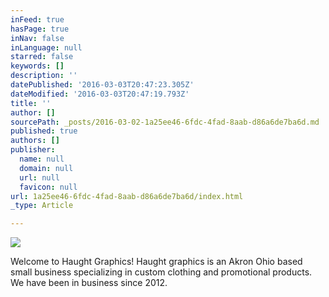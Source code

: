 ```yaml
---
inFeed: true
hasPage: true
inNav: false
inLanguage: null
starred: false
keywords: []
description: ''
datePublished: '2016-03-03T20:47:23.305Z'
dateModified: '2016-03-03T20:47:19.793Z'
title: ''
author: []
sourcePath: _posts/2016-03-02-1a25ee46-6fdc-4fad-8aab-d86a6de7ba6d.md
published: true
authors: []
publisher:
  name: null
  domain: null
  url: null
  favicon: null
url: 1a25ee46-6fdc-4fad-8aab-d86a6de7ba6d/index.html
_type: Article

---
```

![](https://the-grid-user-content.s3-us-west-2.amazonaws.com/55a4ed0c-6384-4fad-919b-8e3f2df56255.png)

Welcome to Haught Graphics!  Haught graphics is an Akron Ohio based small business specializing in custom clothing and promotional products.  We have been in business since 2012\.